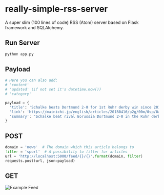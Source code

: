 # really-simple-rss-server
A super slim (100 lines of code) RSS (Atom) server based on Flask framework and SQLAlchemy.

## Run Server

```bash
python app.py
```

## Payload

```python
# Here you can also add:
# 'content'
# 'updated' (if not set it's datetime.now())
# 'category'

payload = {
  'title': 'Schalke beats Dortmund 2-0 for 1st Ruhr derby win since 2014',
  'link': 'https://mainichi.jp/english/articles/20180416/p2g/00m/0sp/044000c',
  'summary': 'Schalke beat rival Borussia Dortmund 2-0 in the Ruhr derby on Sunday to consolidate second place in the Bundesliga and take a giant step toward guaranteeing a Champions League spot.'
}
```

## POST

```python
domain = 'news'  # The domain which this article belongs to
filter = 'sport'  # A possibility to filter for articles
url = 'http://localhost:5000/feed/{}/{}'.format(domain, filter)
requests.post(url, json=payload)
```

## GET

![Example Feed](https://i.imgur.com/zuJjbly.png)
